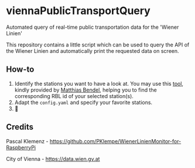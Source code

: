 # viennaPublicTransportQuery
Automated query of real-time public transportation data for the 'Wiener Linien'

This repository contains a little script which can be used to query the API of the Wiener Linien and automatically print the requested data on screen. 

## How-to
1. Identify the stations you want to have a look at. You may use this [tool](https://till.mabe.at/rbl/), kindly provided by [Matthias  Bendel](https://mabe.at/), helping you to find the corresponding RBL id of your selected station(s).
2. Adapt the `config.yaml` and specify your favorite stations. 
3. 🤖

## Credits
Pascal Klemenz - https://github.com/PKlempe/WienerLinienMonitor-for-RaspberryPi

City of Vienna - https://data.wien.gv.at
